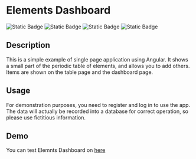 # Elements Dashboard


![Static Badge](https://img.shields.io/badge/HTML5-black?style=for-the-badge&logo=html5)
![Static Badge](https://img.shields.io/badge/CSS3-black?style=for-the-badge&logo=css3&logoColor=blue)
![Static Badge](https://img.shields.io/badge/TYPESCRIPT-black?style=for-the-badge&logo=typescript)
![Static Badge](https://img.shields.io/badge/ANGULAR-black?style=for-the-badge&logo=Angular&logoColor=red)

## Description

This is a simple example of single page application using Angular. It shows a small part of the periodic table of elements, and allows you to add others. Items are shown on the table page and the dashboard page.


## Usage

For demonstration purposes, you need to register and log in to use the app. The data will actually be recorded into a database for correct operation, so please use fictitious information.


## Demo
You can test Elemnts Dashboard on [here](https://dashboard-example-4560f.web.app)
